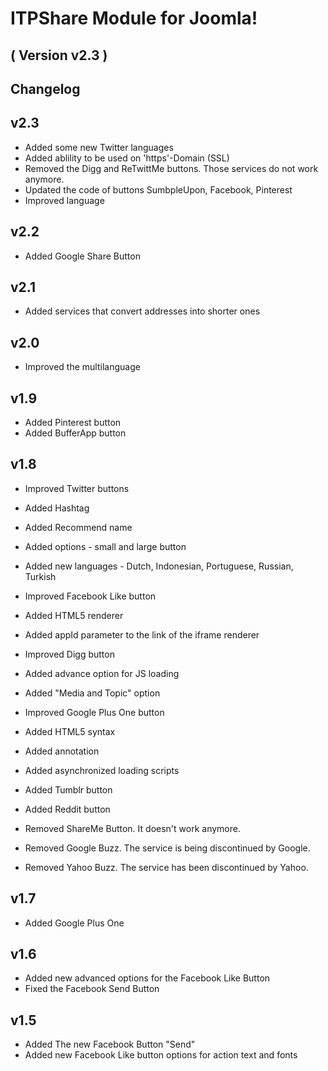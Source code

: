 ITPShare Module for Joomla! 
==========================
( Version v2.3 )
--------------------------

Changelog
---------
v2.3
----
* Added some new Twitter languages
* Added ablility to be used on 'https'-Domain (SSL)
* Removed the Digg and ReTwittMe buttons. Those services do not work anymore.
* Updated the code of buttons SumbpleUpon, Facebook, Pinterest
* Improved language

v2.2
----
* Added Google Share Button

v2.1
----
* Added services that convert addresses into shorter ones

v2.0
----
* Improved the multilanguage

v1.9
-----
* Added Pinterest button
* Added BufferApp button

v1.8
-----
* Improved Twitter buttons
 * Added Hashtag
 * Added Recommend name
 * Added options - small and large button
 * Added new languages - Dutch, Indonesian, Portuguese, Russian, Turkish

* Improved Facebook Like button
 * Added HTML5 renderer
 * Added appId parameter to the link of the iframe renderer
 
* Improved Digg button
 * Added advance option for JS loading
 * Added "Media and Topic" option
 
* Improved Google Plus One button
 * Added HTML5 syntax 
 * Added annotation
 * Added asynchronized loading scripts
  
* Added Tumblr button
* Added Reddit button

* Removed ShareMe Button. It doesn't work anymore.
* Removed Google Buzz. The service is being discontinued by Google.
* Removed Yahoo Buzz. The service has been discontinued by Yahoo.

v1.7
-----
* Added Google Plus One

v1.6
-----
* Added new advanced options for the Facebook Like Button
* Fixed the Facebook Send Button

v1.5
-----
* Added The new Facebook Button "Send"
* Added new Facebook Like button options for action text and fonts